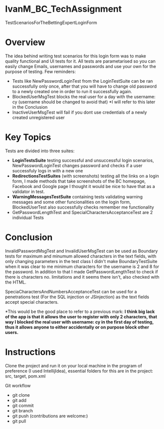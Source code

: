 # IvanM_BC_TechAssignment
TestScenariosForTheBettingExpertLoginForm

# Overview
The idea behind writing test scenarios for this login form was to make quality functional and UI tests for it. All tests are parametarised so you can easily change Emails, usernames 
and passwords and use your own for the purpose of testing. 
Few reminders:
* Tests like NewPasswordLoginTest from the LoginTestSuite can be ran successfully only once, after that you will have to change old password to a newly created one in order to run it 
successfully again. 
* BlockedUserMsgTest blocks the real user for a day with the username: cy  (username should be changed to avoid that) *I will refer to this later in the Conclusion
* InactiveUserMsgTest will fail if you dont use credentials of a newly created unregistered user
# Key Topics
Tests are divided into three suites:
* <b>LoginTestsSuite</b> testing successful and unsuccessful login scenarios, NewPasswordLoginTest changes password and checks if a user successfuly logs in with a new one 
* <b>RedirectionsTestSuites</b> (with screenshots) testing all the links on a login form, I made methods that take screenshots of the BC homepage, Facebook and Google page I thought it
would be nice to have that as a validator in test.
* <b>WarningMessagesTestSuite</b> containing tests validating warning messages and some other funcionalities on the login form, BlockedUserTest also successfully checks remember me functionality
* GetPasswordLengthTest and SpecialCharactersAcceptanceTest are 2 individual Tests  
# Conclusion
InvalidPasswordMsgTest and InvalidUserMsgTest can be used as Boundary tests for maximum and minumum allowed characters in the text fields, with only changing parameters in the test class
I didn't make BoundaryTestSuite when it was clear to me minimum characters for the username is 2 and 8 for the password. In addition to that I made GetPasswordLengthTest to check if there
is characters no. limitations and it seems there isn't, also checked with the HTML.

SpeciaCharactersAndNumbersAcceptanceTest can be used for a penetrations test (For the SQL injection or JSinjection) as the text fields accept special characters.

*This would be the good place to refer to a previous mark: <strong> I think big lack of the app is that it allows the user to register with only 2 characters, that way I blocked the real user 
with username: cy in the first day of testing, thus it allows anyone to either accidentally or on purpose block other users. </strong>
# Instructions
Clone the project and run it on your local machine in the program of preference (I used IntellijIdea), essential folders for this are in the project: src, target, pom.xml

Git workflow
* git clone
* git add
* git commit
* git branch
* git push  (contributions are welcome:)
* git pull



